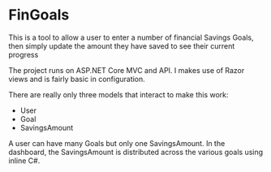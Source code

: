 # FinGoals

This is a tool to allow a user to enter a number of financial Savings Goals, then simply update the amount they have saved to see their current progress

The project runs on ASP.NET Core MVC and API. I makes use of Razor views and is fairly basic in configuration. 

There are really only three models that interact to make this work:
 - User
 - Goal
 - SavingsAmount
 
A user can have many Goals but only one SavingsAmount. In the dashboard, the SavingsAmount is distributed across the various goals using inline C#.
